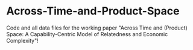 # Across-Time-and-Product-Space
Code and all data files for the working paper "Across Time and (Product) Space: A Capability-Centric Model of Relatedness and Economic Complexity"!
